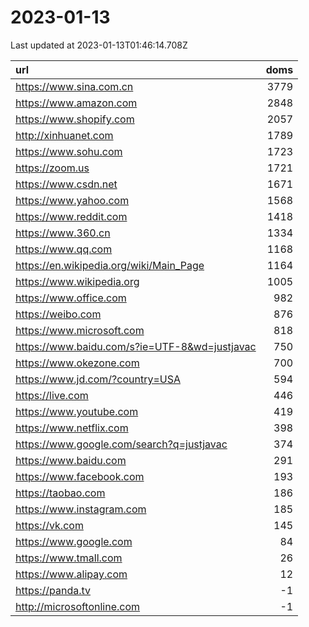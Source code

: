 # 2023-01-13

<!-- BEGIN -->
Last updated at 2023-01-13T01:46:14.708Z

url | doms
:- | -:
https://www.sina.com.cn | 3779
https://www.amazon.com | 2848
https://www.shopify.com | 2057
http://xinhuanet.com | 1789
https://www.sohu.com | 1723
https://zoom.us | 1721
https://www.csdn.net | 1671
https://www.yahoo.com | 1568
https://www.reddit.com | 1418
https://www.360.cn | 1334
https://www.qq.com | 1168
https://en.wikipedia.org/wiki/Main_Page | 1164
https://www.wikipedia.org | 1005
https://www.office.com | 982
https://weibo.com | 876
https://www.microsoft.com | 818
https://www.baidu.com/s?ie=UTF-8&wd=justjavac | 750
https://www.okezone.com | 700
https://www.jd.com/?country=USA | 594
https://live.com | 446
https://www.youtube.com | 419
https://www.netflix.com | 398
https://www.google.com/search?q=justjavac | 374
https://www.baidu.com | 291
https://www.facebook.com | 193
https://taobao.com | 186
https://www.instagram.com | 185
https://vk.com | 145
https://www.google.com | 84
https://www.tmall.com | 26
https://www.alipay.com | 12
https://panda.tv | -1
http://microsoftonline.com | -1
<!-- END -->
